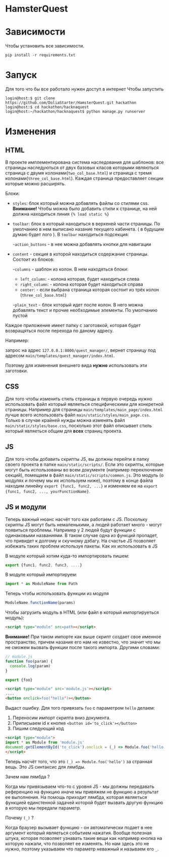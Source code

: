 # HamsterQuest

# Зависимости
Чтобы установить все зависимости.
```
pip install -r requirements.txt
```


# Запуск
Для того что бы все работало нужен доступ в интернет
Чтобы запустить 
```
login@host:$ git clone https://github.com/DoliaStarter/HamsterQuest.git hackathon
login@host:$ cd hackathon/hacknaquest 
login@host:~/hackathon/hacknaquest$ python manage.py runserver  
```

# Изменения
## HTML
В проекте имплементирована система наследования для шаблонов: все страницы наследуються от двух базовых класов которыми являються страница с двумя колонами(`two_col_base.html`) и страница с тремя колонами(`three_col_base.html`).
Каждая страница предоставляет секции которые можно расширять.

Блоки:
  - `styles`: блок который можна добавлять файлы со стилями css. **Внимание!** Чтобы можна было добавить стили к странице, на ней должна находиться линия `{% load static %}`
  - `toolbar`: блок в который находиться в верхеней части страницы. По умолчанию в нем выписано назание текущего кабинета. ( в будущим думаю будет лого ). В `toolbar` находиться подсекция:
       
       -`action_buttons` - в нее можна добавлять кнопки для навигации
  
  - `content` - секция в которой находиться содержание страницы. Состоит из блоков:
 
      -`columns` - шаблон из колон. В нем находяться блоки:
       
       - `left_column`: - колона которая, будет находиться слева  
       - `right_column`: - колона которая будет находиться справа
       - `center`: - если выбрана страница которая состоит из трёх колон (`three_col_base.html`)
      
      -`plain_text` - блок который идет после колон. В него можна добавлять текст и прочие необходимые элементы. По умолчанию пустой
  
  
  
Каждое приложение имеет папку с заготовкой, которая будет возвращяться после перехода по даному адресу.

Например:

запрос на адрес `127.0.0.1:8000/quest_manager/`, вернет страницу под адресом `main/templates/quest_manager/index.html`.

Поэтому для изменения внешнего вида **нужно** использовать эти заготовки. 

## CSS
Для того чтобы изменить стиль страницы в первую очередь нужно использовать файл который являеться специфическими для конкретной страницы. Например для страницы `main/templates/main_page/index.html` лучше всего использовать файл `main/static/styles/main_page.css`. Только в случае крайней нужды можна изменять файл `main/static/styles/base.css`, посколько этот файл описывает стиль который являеться общим для **всех** страниц проекта. 

## JS
Для того чтобы добавить скрипты JS, вы должны перейти в папку своего проекта в папке `main/static/scripts/`. 
Если это скрипты, которые могут быть использованы во всем документе (например переключение секций), помещаем в файл `main/static/scripts/common.js`. Это модуль (о модулях и почему мы их используем ниже), поэтому в конце файла находим линейку `export {func1, func2, ...}` и изменяем ее на  `export {func1, func2, ..., yourFunctionName}`. 

## JS и модули

Теперь важный нюанс насчёт того как работаем с JS. 
Поскольку скрипты JS могут быть немаленькими, а людей работает много - могут появиться проблемы. Например у 2 людей будут функции с одинаковыми названиями. В таком случае одна из функций пропадет, что привидет к долгому и скучному дэбагу. 
На счастье JS позволяет избежать таких проблем используя пакеты. 
Как их использовать в JS

В модуле который хотим куда-то импортировать пишем:

```javascript
export {func1, func2, func3, ....}
```

В модуле который импортируем:

```javascript
import * as ModuleName from Path
```

Теперь чтобы использовать функции из модуля

```javascript
ModuleName.functionName(params)
```
Чтобы загрузить модуль в HTML (или файл в который импортируеться модуль):
```html
<script type="module" src=path></script>
```
**Внимание!** При таком импорте как выше скрипт создает свое именное пространство, причем назание его нам не известно, что значит что мы не сможем вызвать функции после такого импорта. 
Другими словами:
```javascript
// module.js
function foo(param) {
  console.log(param)
}

export {foo}
```
```html
<script type="module" src='module.js'></script>
....
<button onclick=foo('hello')></button> 
```
Выдаст ошибку.
Для того привязать `foo` c параметром `hello` делаем:

1. Переносим импорт скрипта вниз документа.
2. Приписыаем id к кнопке `<button id='to_click'></button>`
3. Пишим следующий код
```html
<script type="module">
import * as Module from 'module.js'
document.getElementById('to_click').onclick = (_) => Module.foo('hello')  
</script>
```

Теперь насчёт того, что это `(_) => Module.foo('hello')` за странная вещь.
Это JS синтаксис для лямбды.

Зачем нам лямбда ? 

Когда мы привязываем что-то с уровня JS - мы должны передавать референцию на функцию иначе мы привяжем не функцию а результат ее выполнения. На помощь приходит лямбда, которая являеться функцией единстенной задачей которой будет вызвать другую функцию в которую мы передали параметр.

Почему `(_)` ?

Когда браузер вызывает функцию - он автоматически подает в нее аргумент который являеться событием нажатия. Вообще полезная штука, которая позволяет узнавать такие вещи как например кнопка на которую нажали, что позволяет ее изменять. Но нам здесь это не нужно, поэтому указываем что параметр неважный и называем его `_`.


